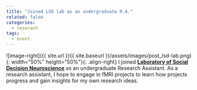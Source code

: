 ```yaml
---
title: "Joined LSD lab as an undergraduate R.A."
related: false
categories:
  - reserach
tags:
  - event
---
```

![image-right]({{ site.url }}{{ site.baseurl }}/assets/images/post_lsd-lab.png){: width="50%" height="50%"}{: .align-right} I joined  [**Laboratory of Social Decision Neuroscience**](http://socialdecisionneurosciencelab.org/) as an undergraduate Research Assistant. As a research assistant, I hope to engage in fMRI projects to learn how projects progress and gain insights for my own research ideas. 

